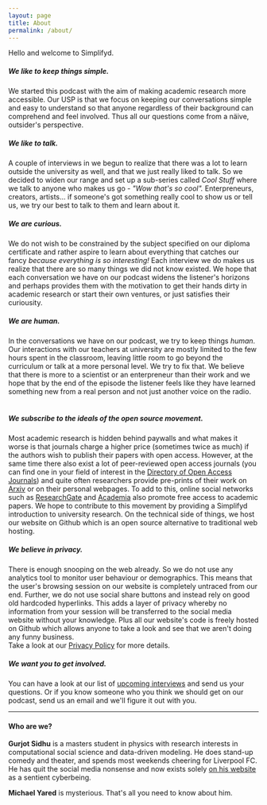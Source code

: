 ```yaml
---
layout: page
title: About
permalink: /about/
---
```


Hello and welcome to Simplifyd.

##### We like to keep things simple.
We started this podcast with the aim of making academic research more accessible. Our USP is that we focus on keeping our conversations simple and easy to understand so that anyone regardless of their background can comprehend and feel involved. Thus all our questions come from a näive, outsider's perspective. 

##### We like to talk.
A couple of interviews in we begun to realize that there was a lot to learn outside the university as well, and that we just really liked to talk. So we decided to widen our range and set up a sub-series called *Cool Stuff* where we talk to anyone who makes us go - *"Wow that's so cool".* Enterpreneurs, creators, artists... if someone's got something really cool to show us or tell us, we try our best to talk to them and learn about it.

##### We are curious.
We do not wish to be constrained by the subject specified on our diploma certificate and rather aspire to learn about everything that catches our fancy *because everything is so interesting!* Each interview we do makes us realize that there are so many things we did not know existed. We hope that each conversation we have on our podcast widens the listener's horizons and perhaps provides them with the motivation to get their hands dirty in academic research or start their own ventures, or just satisfies their curiousity.

##### We are human.
In the conversations we have on our podcast, we try to keep things *human*. Our interactions with our teachers at university are mostly limited to the few hours spent in the classroom, leaving little room to go beyond the curriculum or talk at a more personal level. We try to fix that. We believe that there is more to a scientist or an enterpreneur than their work and we hope that by the end of the episode the listener feels like they have learned something new from a real person and not just another voice on the radio.  
‎
##### We subscribe to the ideals of the open source movement.
Most academic research is hidden behind paywalls and what makes it worse is that journals charge a higher price (sometimes twice as much) if the authors wish to publish their papers with open access. However, at the same time there also exist a lot of peer-reviewed open access journals (you can find one in your field of interest in the [Directory of Open Access Journals](https://doaj.org/)) and quite often researchers provide pre-prints of their work on [Arxiv](https://arxiv.org/) or on their personal webpages. To add to this, online social networks such as [ResearchGate](https://www.researchgate.net/) and [Academia](https://www.academia.edu/) also promote free access to academic papers. We hope to contribute to this movement by providing a Simplifyd introduction to university research.
On the technical side of things, we host our website on Github which is an open source alternative to traditional web hosting.

##### We believe in privacy.
There is enough snooping on the web already. So we do not use any analytics tool to monitor user behaviour or demographics. This means that the user's browsing session on our website is completely untraced from our end.
Further, we do not use social share buttons and instead rely on good old hardcoded hyperlinks. This adds a layer of privacy whereby no information from your session will be transferred to the social media website without your knowledge.
Plus all our website's code is freely hosted on Github which allows anyone to take a look and see that we aren't doing any funny business.  
Take a look at our [Privacy Policy](/privacy) for more details.

##### We want you to get involved.
You can have a look at our list of [upcoming interviews](/upcoming) and send us your questions. Or if you know someone who you think we should get on our podcast, send us an email and we'll figure it out with you.

-----------

#### Who are we?

**Gurjot Sidhu** is a masters student in physics with research interests in computational social science and data-driven modeling. He does stand-up comedy and theater, and spends most weekends cheering for Liverpool FC. He has quit the social media nonsense and now exists solely [on his website](https://gsidhu.github.io) as a sentient cyberbeing.

**Michael Yared** is mysterious. That's all you need to know about him.
